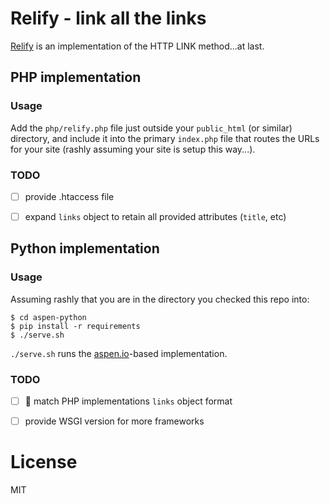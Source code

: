 # Relify - link all the links

[Relify](http://relify.com/) is an implementation of the HTTP LINK method...at last.

## PHP implementation

### Usage

Add the `php/relify.php` file just outside your `public_html` (or similar)
directory, and include it into the primary `index.php` file that routes the
URLs for your site (rashly assuming your site is setup this way...).

### TODO

* [ ] provide .htaccess file
* [ ] expand `links` object to retain all provided attributes (`title`, etc)


## Python implementation

### Usage

Assuming rashly that you are in the directory you checked this repo into:

```
$ cd aspen-python
$ pip install -r requirements
$ ./serve.sh
```

`./serve.sh` runs the [aspen.io](http://aspen.io/)-based implementation.

### TODO

* [ ] :bug: match PHP implementations `links` object format
* [ ] provide WSGI version for more frameworks


# License

MIT
